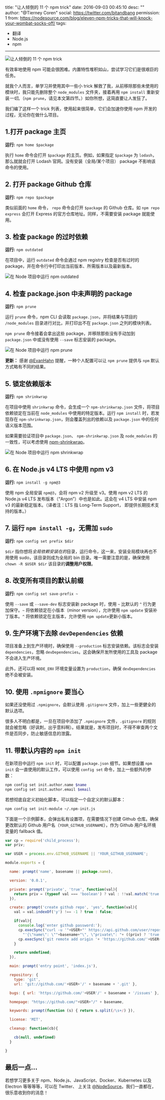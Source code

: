 title: "让人倾倒的 11 个 npm trick"
date: 2016-09-03 00:45:10
desc: ""
author: "@Tierney Coren"
social: https://twitter.com/bitandbang
permission: 1
from: https://nodesource.com/blog/eleven-npm-tricks-that-will-knock-your-wombat-socks-off/
tags:
  - 翻译
  - Node.js
  - npm
---

![让人倾倒的 11 个 npm trick](http://p4.qhimg.com/t014d6a103b20214141.png)

有效率地使用 npm 可能会很困难。内置特性堆积如山，尝试学习它们是很艰巨的任务。

就我个人而言，单学习并使用其中一些小 trick 解救了我，从前移除那些未使用的模块时，我只能先删除整个 `node_modules` 文件夹，接着再用 `npm install` 重新安装*一切*。（`npm prune`，请见本文第四节。）如你所想，这简直要让人发狂了。

我们编了这样一个 trick 列表，使用起来很简单，它们会加速你使用 npm 开发的过程，无论你在做什么项目。

## 1.打开 package 主页

**运行:** `npm home $package`

执行 `home` 命令会打开 `$package` 的主页。例如，如果指定 `$package` 为 `lodash`，那么就就会打开 Lodash 官网。没有安装（全局/某个项目） package 不影响该命令的使用。

## 2. 打开 package Github 仓库

**运行:** `npm repo $package`

类似前面的 `home` 命令， `repo`  命令会打开 `$package` 的 Github 仓库。如 `npm repo express` 会打开 Express 的官方仓库地址。同样，不需要安装 package 就能使用。

## 3. 检查 package 的过时依赖

**运行:** `npm outdated`

在项目中，运行 `outdated` 命令会通过 npm registry 检查是否有过时的 package，并在命令行中打印出当前版本、所需版本以及最新版本。

![在 Node 项目中运行 npm outdated](http://p9.qhimg.com/t01be55669dcc86377b.png)

## 4. 检查 package.json 中未声明的 package

**运行:** `npm prune`

运行 `prune` 命令，npm CLI 会读取 `package.json`，并将结果与项目的 `/node_modules` 目录进行对比，并打印出不在  `package.json` 之列的模块列表。

`npm prune` 命令接着会拿出这些 package，并移除那些没有手动加到 `package.json` 中或没有使用 `--save` 标志安装的 package。

![在 Node 项目中运行 npm prune](http://p0.qhimg.com/t01d021722c08048520.png)

**更新：** 感谢 [@EvanHahn](https://twitter.com/EvanHahn) 提醒，一种个人配置可以让 `npm prune` 提供与 `npm` 默认方式略有不同的结果。

## 5. 锁定依赖版本

**运行:** `npm shrinkwrap`

在项目中使用 `shrinkwrap` 命令，会生成一个 `npm-shrinkwrap.json` 文件，将项目依赖锁定在当前在 `node_modules` 中使用的特定版本。运行 `npm install` 时，若发现存在 `npm-shrinkwrap.json`，则会覆盖列出的依赖以及 `package.json` 中的任何语义版本范围。

如果需要验证项目中 `package.json`、 `npm-shrinkwrap.json` 及 `node_modules` 的一致性，可以考虑使用 [npm-shrinkwrap](https://github.com/uber/npm-shrinkwrap)。

![在 Node 项目中运行 npm shrinkwrap](http://p2.qhimg.com/t010ecff8dd4bc1fe35.png)

## 6. 在 Node.js v4 LTS 中使用 npm v3

**运行:** `npm install -g npm@3`

使用 npm 全局安装 `npm@3`，会将 npm v2 升级至 v3。使用 npm v2 LTS 的 Node.js v4 LTS 发布版本（“Argon”）中也是如此。这会在 v4 LTS 中安装 npm v3 的最新稳定版本。（译者注：LTS 指 Long-Term Support， 即提供长期技术支持的版本。）

## 7. 运行 `npm install -g`，无需加  `sudo`

**运行:** `npm config set prefix $dir`

`$dir` 指你想将*全局依赖安装在的*目录，运行命令，这一来，安装全局模块再也不用使用 sudo，该目录则成为全局的 bin 目录。唯一需要注意的是，确保使用 `chown -R $USER $dir` 该目录的**调整用户权限**。

## 8. 改变所有项目的默认前缀

**运行:** `npm config set save-prefix ~`

使用 `--save` 或 `--save-dev` 标志安装新 package 时，使用 `~` 比默认的 `^` 行为更加保守。`~` 将依赖锁定在小版本（minor version），允许使用 `npm update` 安装补丁版本。`^` 将依赖锁定在主版本，允许使用 `npm update`更新小版本。

## 9. 生产环境下去除 `devDependencies` 依赖

项目准备上到生产环境时，确保使用 `--production` 标志安装依赖。该标志会安装 `dependencies`，忽略 `devDependencies`。这会确保开发所使用的工具及 package 不会进入生产环境。

此外，还可以将 `NODE_ENV` 环境变量设置为 `production`，确保 `devDependencies` 绝不会被安装。

## 10. 使用 `.npmignore` 要当心

如果还没使用过 `.npmignore`，会默认使用 `.gitignore` 文件，加上一些更健全的默认选项。

很多人不明白都是，一旦在项目中添加了 `.npmignore` 文件，`.gitignore` 的规则就会被忽略（好讽刺，出乎意料啊）。结果就是，发布项目时，不得不审查两个文件是否同步，防止敏感信息的泄露。

## 11. 带默认内容的 `npm init`

在新项目中运行 `npm init` 时，可以配置 `package.json` 细节。如果想设置 `npm init` 会一直使用的默认工作，可以使用 `config set` 命令，加上一些额外的参数：

```bash
npm config set init.author.name $name
npm config set init.author.email $email
```

若想彻底自定义初始化脚本，可以指定一个自定义的默认脚本：

```bash
npm config set init-module ~/.npm-init.js
```

下面是一个示例脚本，会弹出私有设置项，在需要情况下创建 Github 仓库。确保更改默认的 Github 用户名（`YOUR_GITHUB_USERNAME`），作为 Github 用户名环境变量的 fallback 值。

```javascript
var cp = require('child_process');
var priv;

var USER = process.env.GITHUB_USERNAME || 'YOUR_GITHUB_USERNAME';

module.exports = {

  name: prompt('name', basename || package.name),

  version: '0.0.1',

  private: prompt('private', 'true', function(val){
    return priv = (typeof val === 'boolean') ? val : !!val.match('true')
  }),

  create: prompt('create github repo', 'yes', function(val){
    val = val.indexOf('y') !== -1 ? true : false;

    if(val){
      console.log('enter github password:');
      cp.execSync("curl -u '"+USER+"' https://api.github.com/user/repos -d " +
        "'{\"name\": \""+basename+"\", \"private\": "+ ((priv) ? 'true' : 'false')  +"}' ");
      cp.execSync('git remote add origin '+ 'https://github.com/'+USER+'/' + basename + '.git');
    }

    return undefined;
  }),

  main: prompt('entry point', 'index.js'),

  repository: {
    type: 'git',
    url: 'git://github.com/'+USER+'/' + basename + '.git' },

  bugs: { url: 'https://github.com/'+USER'/' + basename + '/issues' },

  homepage: "https://github.com/"+USER+"/" + basename,

  keywords: prompt(function (s) { return s.split(/\s+/) }),

  license: 'MIT',

  cleanup: function(cb){

    cb(null, undefined)
  }

}
```

## 最后一点...

若想学习更多关于 npm、Node.js、JavaScript、Docker、Kubernetes 以及 Electron 等等等等，可以在 Twitter、 上关注 [@NodeSource](https://twitter.com/nodesource)。我们一直都在，很乐意收到你的消息！
